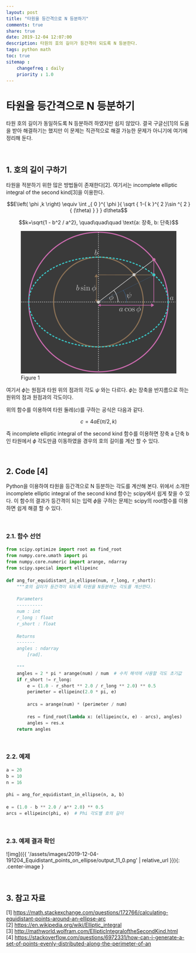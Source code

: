 ```yaml
---
layout: post
title: "타원을 등간격으로 N 등분하기"
comments: true
share: true
date: 2019-12-04 12:07:00
description: 타원의 호의 길이가 등간격이 되도록 N 등분한다.
tags: python math
toc: true
sitemap :
    changefreq : daily
    priority : 1.0
---
```


# 타원을 등간격으로 N 등분하기

타원 호의 길이가 동일하도록 N 등분하려 하였지만 쉽지 않았다. 결국 구글신[1]의 도움을 받아 해결하기는 했지만 이 문제는 직관적으로 해결 가능한 문제가 아니기에 여기에 정리해 둔다.

<br>

## 1. 호의 길이 구하기

타원을 적분하기 위한 많은 방법들이 존재한다[2]. 여기서는 incomplete elliptic integral of the second kind[3]을 이용한다.

$$E\left( \phi ,k \right) \equiv \int _{ 0 }^{ \phi }{ \sqrt { 1-{ k }^{ 2 }\sin ^{ 2 }{ (\theta)  }  }  } d\theta$$

$$k=\sqrt{1 - b^2 / a^2}, \quad\quad\quad \text{a: 장축, b: 단축}$$

<figure>
    <img src='/assets/images/Equidistant_on_ecllipse/fig1_dark.png' alt='Figure 1' width="480" />
    <figcaption class="figure-caption">Figure 1</figcaption>
</figure>  

여기서 $\phi$는 원점과 타원 위의 점과의 각도 $\psi$ 와는 다르다. $\phi$는 장축을 반지름으로 하는 원위의 점과 원점과의 각도이다.

위의 함수를 이용하여 타원 둘레($c$)를 구하는 공식은 다음과 같다.

$$c = 4aE\left(\pi/2, k\right)$$

즉 incomplete elliptic integral of the second kind 함수를 이용하면 장축 a 단축 b인 타원에서 $\phi$ 각도만큼 이동하였을 경우의 호의 길이를 계산 할 수 있다.


<br>

## 2. Code [4]

Python을 이용하여 타원을 등간격으로 N 등분하는 각도를 계산해 본다. 위에서 소개한 incomplete elliptic integral of the second kind 함수는 scipy에서 쉽게 찾을 수 있다. 이 함수의 결과가 등간격이 되는 입력 $\phi$을 구하는 문제는 scipy의 root함수를 이용하면 쉽게 해결 할 수 있다.

<br>

### 2.1. 함수 선언


```python
from scipy.optimize import root as find_root
from numpy.core.umath import pi
from numpy.core.numeric import arange, ndarray
from scipy.special import ellipeinc

def ang_for_equidistant_in_ellipse(num, r_long, r_short):
    """호의 길이가 등간격이 되도록 타원을 N등분하는 각도를 계산한다.

    Parameters
    ----------
    num : int
    r_long : float
    r_short : float

    Returns
    -------
    angles : ndarray
        [rad].

    """
    angles = 2 * pi * arange(num) / num  # 수치 해석에 사용할 각도 초기값
    if r_short != r_long:
        e = (1.0 - r_short ** 2.0 / r_long ** 2.0) ** 0.5
        perimeter = ellipeinc(2.0 * pi, e)

        arcs = arange(num) * (perimeter / num)

        res = find_root(lambda x: (ellipeinc(x, e) - arcs), angles)
        angles = res.x
    return angles
```

<br>

### 2.2. 예제


```python
a = 20
b = 10
n = 16

phi = ang_for_equidistant_in_ellipse(n, a, b)

e = (1.0 - b ** 2.0 / a** 2.0) ** 0.5
arcs = ellipeinc(phi, e)  # Phi 각도별 호의 길이
```

<br>

### 2.3. 예제 결과 확인




    
![img]({{ '/assets/images/2019-12-04-191204_Equidistant_points_on_ellipse/output_11_0.png' | relative_url }}){: .center-image }
    


<br>

## 3. 참고 자료
[1] https://math.stackexchange.com/questions/172766/calculating-equidistant-points-around-an-ellipse-arc  
[2] https://en.wikipedia.org/wiki/Elliptic_integral  
[3] http://mathworld.wolfram.com/EllipticIntegraloftheSecondKind.html  
[4] https://stackoverflow.com/questions/6972331/how-can-i-generate-a-set-of-points-evenly-distributed-along-the-perimeter-of-an